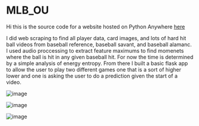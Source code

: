 # MLB_OU
Hi this is the source code for a website hosted on Python Anywhere [here](http://travismlb.pythonanywhere.com/)

I did web scraping to find all player data, card images, and lots of hard hit ball videos from baseball reference, baseball savant, and baseball alamanc.
I used audio proccessing to extract feature maximums to find momenets where the ball is hit in any given baseball hit. For now the time is determined by a simple analysis of energy entropy.
From there I built a basic flask app to allow the user to play two different games one that is a sort of higher lower and one is asking the user to do a prediction given the start of a video.

![image](https://user-images.githubusercontent.com/28307522/196770520-b77e46bc-16d5-4ab4-8f90-4db9e5976197.png)


![image](https://user-images.githubusercontent.com/28307522/196770289-6552f654-45ac-4f02-a1ac-329d24737522.png)

![image](https://user-images.githubusercontent.com/28307522/196770642-df4f9ee2-7fa6-48d3-bbc9-7f13ddc89006.png)

